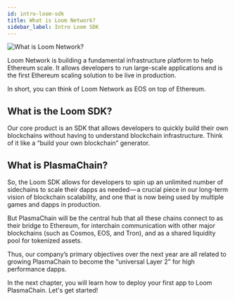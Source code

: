 ```yaml
---
id: intro-loom-sdk
title: What is Loom Network?
sidebar_label: Intro Loom SDK
---
```


![What is Loom Network?](/developers/img/what-is-loom.png)

Loom Network is building a fundamental infrastructure platform to help Ethereum scale. It allows developers to run large-scale applications and is the first Ethereum scaling solution to be live in production.

In short, you can think of Loom Network as EOS on top of Ethereum.

## What is the Loom SDK?

Our core product is an SDK that allows developers to quickly build their own blockchains without having to understand blockchain infrastructure. Think of it like a “build your own blockchain” generator.

## What is PlasmaChain?

So, the Loom SDK allows for developers to spin up an unlimited number of sidechains to scale their dapps as needed — a crucial piece in our long-term vision of blockchain scalability, and one that is now being used by multiple games and dapps in production.

But PlasmaChain will be the central hub that all these chains connect to as their bridge to Ethereum, for interchain communication with other major blockchains (such as Cosmos, EOS, and Tron), and as a shared liquidity pool for tokenized assets.

Thus, our company’s primary objectives over the next year are all related to growing PlasmaChain to become the “universal Layer 2” for high performance dapps.

In the next chapter, you will learn how to deploy your first app to Loom PlasmaChain. Let's get started!